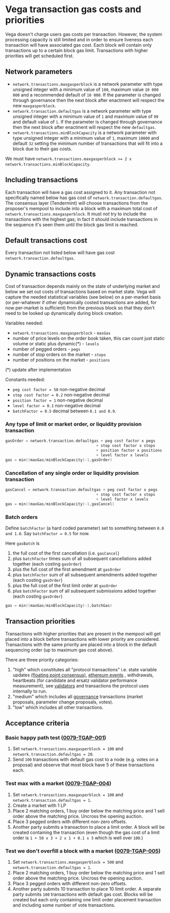 # Vega transaction gas costs and priorities

Vega doesn't charge users gas costs per transaction.
However, the system processing capacity is still limited and in order to ensure liveness each transaction will have associated gas cost.
Each block will contain only transactions up to a certain block gas limit.
Transactions with higher priorities will get scheduled first.

## Network parameters

- `network.transactions.maxgasperblock` is a network parameter with type unsigned integer with a minimum value of `100`, maximum value `10 000 000` and a recommended default of `10 000`. If the parameter is changed through governance then the next block after enactment will respect the new `maxgasperblock`.
- `network.transaction.defaultgas` is a network parameter with type unsigned integer with a minimum value of `1` and maximum value of `99` and default value of `1`. If the parameter is changed through governance then the next block after enactment will respect the new `defaultgas`.
- `network.transactions.minBlockCapacity` is a network parameter with type unsigned integer with a minimum value of `1`, maximum `10000` and default `32` setting the minimum number of transactions that will fit into a block due to their gas costs.

We must have `network.transactions.maxgasperblock >= 2 x network.transactions.minBlockCapacity`.

## Including transactions

Each transaction will have a gas cost assigned to it. Any transaction not specifically named below has gas cost of `network.transaction.defaultgas`.
The consensus layer (Tendermint) will choose transactions from the proposer's mempool to include into a block with a maximum total cost of `network.transactions.maxgasperblock`.
It must *not* try to include the transactions with the highest gas; in fact it should include transactions in the sequence it's seen them until the block gas limit is reached.

## Default transactions cost

Every transaction not listed below will have gas cost `network.transaction.defaultgas`.

## Dynamic transactions costs

Cost of transaction depends mainly on the state of underlying market and below we set out costs of transactions based on market state.
Vega will capture the needed statistical variables (see below) on a per-market basis (or per-whatever if other dynamically costed transactions are added, for now per-market is sufficient) from the previous block so that they don't need to be looked up dynamically during block creation.

Variables needed:

- `network.transactions.maxgasperblock` - `maxGas`
- number of price levels on the order book taken, this can count just static volume or static plus dynamic(*) - `levels`
- number of pegged orders - `pegs`
- number of stop orders on the market - `stops`
- number of positions on the market - `positions`

(*) update after implementation

Constants needed:

- `peg cost factor = 50` non-negative decimal
- `stop cost factor = 0.2` non-negative decimal
- `position factor = 1` non-negative decimal
- `level factor = 0.1` non-negative decimal
- `batchFactor = 0.5` decimal between `0.1 and 0.9`.

### Any type of limit or market order, or liquidity provision transaction

```go
gasOrder = network.transaction.defaultgas + peg cost factor x pegs
                                        + stop cost factor x stops
                                        + position factor x positions
                                        + level factor x levels
gas = min((maxGas/minBlockCapacity)-1,gasOrder)
```

### Cancellation of any single order or liquidity provision transaction

```go
gasCancel = network.transaction.defaultgas + peg cost factor x pegs
                                        + stop cost factor x stops
                                        + level factor x levels
gas = min((maxGas/minBlockCapacity)-1,gasCancel)
```

### Batch orders

Define `batchFactor` (a hard coded parameter) set to something between `0.0 and 1.0`.
Say `batchFactor = 0.5` for now.

Here `gasBatch` is

1. the full cost of the first cancellation (i.e. `gasCancel`)
1. plus `batchFactor` times sum of all subsequent cancellations added together (each costing `gasOrder`)
1. plus the full cost of the first amendment at `gasOrder`
1. plus `batchFactor` sum of all subsequent amendments added together (each costing `gasOrder`)
1. plus the full cost of the first limit order at `gasOrder`
1. plus `batchFactor` sum of all subsequent submissions added together (each costing `gasOrder`)

```go
gas = min((maxGas/minBlockCapacity)-1,batchGas)
```

## Transaction priorities

Transactions with higher priorities that are present in the mempool will get placed into a block before transactions with lower priority are considered.
Transactions with the same priority are placed into a block in the default sequencing order (up to maximum gas cost above).

There are three priority categories:

1. "high" which constitutes all "protocol transactions" i.e. state variable updates [(floating point consensus)](./0065-FTCO-floating_point_consensus.md), [ethereum events](./0036-BRIE-event_queue.md) , withdrawals, heartbeats (for candidate and ersatz validator performance measurement), see [validators](./0069-VCBS-validators_chosen_by_stake.md) and transactions the protocol uses internally to run.
1. "medium" which includes all [governance](./0028-GOVE-governance.md) transactions (market proposals, parameter change proposals, votes).
1. "low" which includes all other transactions.

## Acceptance criteria

### Basic happy path test (<a name="0079-TGAP-001" href="#0079-TGAP-001">0079-TGAP-001</a>)

1. Set `network.transactions.maxgasperblock = 100` and `network.transaction.defaultgas = 20`.
1. Send `100` transactions with default gas cost to a node (e.g. votes on a proposal) and observe that most block have 5 of these transactions each.

### Test max with a market (<a name="0079-TGAP-004" href="#0079-TGAP-004">0079-TGAP-004</a>)

1. Set `network.transactions.maxgasperblock = 100` and `network.transaction.defaultgas = 1`.
1. Create a market with 1 LP
1. Place 2 matching orders, 1 buy order below the matching price and 1 sell order above the matching price. Uncross the opening auction.
1. Place 3 pegged orders with different non-zero offsets.
1. Another party submits a transaction to place a limit order. A block will be created containing the transaction (even though the gas cost of a limit order is `1 + 50 x 3 + 2 x 1 + 0.1 x 5` which is well over `100`.)

### Test we don't overfill a block with a market (<a name="0079-TGAP-005" href="#0079-TGAP-005">0079-TGAP-005</a>)

1. Set `network.transactions.maxgasperblock = 500` and `network.transaction.defaultgas = 1`.
1. Place 2 matching orders, 1 buy order below the matching price and 1 sell order above the matching price. Uncross the opening auction.
1. Place 3 pegged orders with different non-zero offsets.
1. Another party submits 10 transaction to place 10 limit order. A separate party submits `100` transactions with default gas cost. Blocks will be created but each only containing one limit order placement transaction and including some number of vote transactions.
